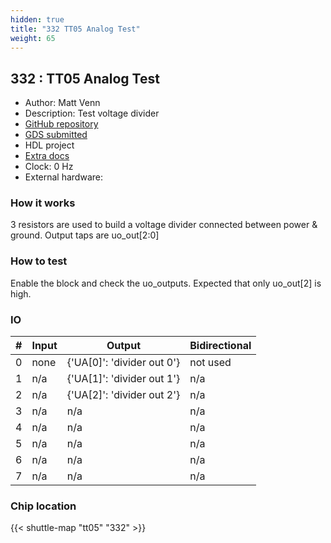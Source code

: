 ```yaml
---
hidden: true
title: "332 TT05 Analog Test"
weight: 65
---
```


## 332 : TT05 Analog Test

* Author: Matt Venn
* Description: Test voltage divider
* [GitHub repository](https://github.com/mattvenn/tt05-analog-test)
* [GDS submitted](https://github.com/mattvenn/tt05-analog-test/actions/runs/6685909179)
* HDL project
* [Extra docs]()
* Clock: 0 Hz
* External hardware: 



### How it works

3 resistors are used to build a voltage divider connected between power & ground. Output taps are uo_out[2:0]


### How to test

Enable the block and check the uo_outputs. Expected that only uo_out[2] is high.


### IO

| # | Input        | Output       | Bidirectional      |
|---|--------------|--------------| -------------------|
| 0 | none  | {'UA[0]': 'divider out 0'} | not used |
| 1 | n/a  | {'UA[1]': 'divider out 1'} | n/a |
| 2 | n/a  | {'UA[2]': 'divider out 2'} | n/a |
| 3 | n/a  | n/a | n/a |
| 4 | n/a  | n/a | n/a |
| 5 | n/a  | n/a | n/a |
| 6 | n/a  | n/a | n/a |
| 7 | n/a  | n/a | n/a |

### Chip location

{{< shuttle-map "tt05" "332" >}}
